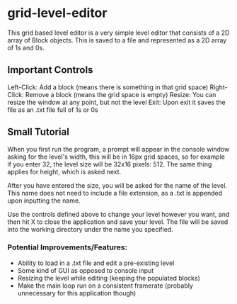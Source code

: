 # grid-level-editor
This grid based level editor is a very simple level editor that consists of a 2D array of Block objects. This is saved to a file and represented as a 2D array of 1s and 0s. 

## Important Controls
Left-Click: Add a block (means there is something in that grid space)
Right-Click: Remove a block (means the grid space is empty)
Resize: You can resize the window at any point, but not the level
Exit: Upon exit it saves the file as an .txt file full of 1s or 0s

## Small Tutorial
When you first run the program, a prompt will appear in the console window asking for the level's width, this will be in
16px grid spaces, so for example if you enter 32, the level size will be 32x16 pixels: 512. The same thing applies for height, which is asked next.

After you have entered the size, you will be asked for the name of the level. This name does not need to include a file extension, as a .txt is appended upon inputting the name.

Use the controls defined above to change your level however you want, and then hit X to close the application and save your level. The file will be saved into the working directory under the name you specified.

### Potential Improvements/Features:
- Ability to load in a .txt file and edit a pre-existing level
- Some kind of GUI as opposed to console input
- Resizing the level while editing (keeping the populated blocks)
- Make the main loop run on a consistent framerate (probably unnecessary for this application though)
